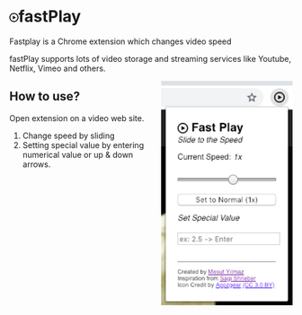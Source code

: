 # ![Fast Play Icon](icon-16.png)fastPlay
Fastplay is a Chrome extension which changes video speed

fastPlay supports lots of video storage and streaming services like Youtube, Netflix, Vimeo and others.

<img align="right" src="img/ss.png" height="400">

## How to use?

Open extension on a video web site.

1.  Change speed by sliding
2. Setting special value by entering numerical value or up & down arrows.

